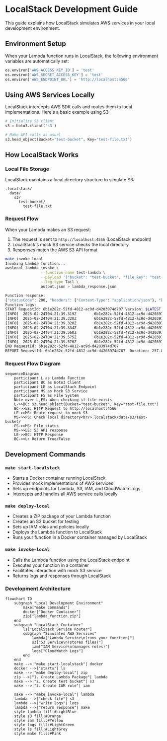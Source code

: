 # LocalStack Development Guide

This guide explains how LocalStack simulates AWS services in your local development environment.

## Environment Setup

When your Lambda function runs in LocalStack, the following environment variables are automatically set:

```python
os.environ['AWS_ACCESS_KEY_ID'] = 'test'
os.environ['AWS_SECRET_ACCESS_KEY'] = 'test'
os.environ['AWS_ENDPOINT_URL'] = 'http://localhost:4566'
```

## Using AWS Services Locally

LocalStack intercepts AWS SDK calls and routes them to local implementations. Here's a basic example using S3:

```python
# Initialize S3 client
s3 = boto3.client('s3')

# Make API calls as usual
s3.head_object(Bucket="test-bucket", Key="test-file.txt")
```

## How LocalStack Works

### Local File Storage
LocalStack maintains a local directory structure to simulate S3:

```
.localstack/
  data/
    s3/
      test-bucket/
        test-file.txt
```

### Request Flow
When your Lambda makes an S3 request:
1. The request is sent to `http://localhost:4566` (LocalStack endpoint)
2. LocalStack's mock S3 service checks the local directory
3. Responses match the AWS S3 API format

```bash
make invoke-local       
Invoking Lambda function...
awslocal lambda invoke \
                --function-name test-lambda \
                --payload '{"bucket": "test-bucket", "file_key": "test-file.txt"}' \
                --log-type Tail \
                output.json > lambda_response.json

Function response:
{"statusCode": 200, "headers": {"Content-Type": "application/json"}, "body": "{\"file_exists\": true, \"bucket\": \"test-bucket\", \"file_key\": \"test-file.txt\"}"}
Function logs:
START RequestId: 6b1e282c-52fd-4812-ac9d-d4203974d707 Version: $LATEST
[INFO]  2025-02-24T04:21:39.319Z        6b1e282c-52fd-4812-ac9d-d4203974d707    Received event: {"bucket": "test-bucket", "file_key": "test-file.txt"}
[INFO]  2025-02-24T04:21:39.320Z        6b1e282c-52fd-4812-ac9d-d4203974d707    Processing request for bucket=test-bucket, key=test-file.txt
[INFO]  2025-02-24T04:21:39.320Z        6b1e282c-52fd-4812-ac9d-d4203974d707    Checking file existence: bucket=test-bucket, key=test-file.txt
[INFO]  2025-02-24T04:21:39.334Z        6b1e282c-52fd-4812-ac9d-d4203974d707    Found credentials in environment variables.
[INFO]  2025-02-24T04:21:39.560Z        6b1e282c-52fd-4812-ac9d-d4203974d707    Found endpoint for s3 via: environment_global.
[INFO]  2025-02-24T04:21:39.575Z        6b1e282c-52fd-4812-ac9d-d4203974d707    File exists
[INFO]  2025-02-24T04:21:39.576Z        6b1e282c-52fd-4812-ac9d-d4203974d707    Returning response: {"statusCode": 200, "headers": {"Content-Type": "application/json"}, "body": "{\"file_exists\": true, \"bucket\": \"test-bucket\", \"file_key\": \"test-file.txt\"}"}
END RequestId: 6b1e282c-52fd-4812-ac9d-d4203974d707
REPORT RequestId: 6b1e282c-52fd-4812-ac9d-d4203974d707  Duration: 257.86 ms     Billed Duration: 258 ms Memory Size: 128 MB     Max Memory Used: 128 MB 


```



### Request Flow Diagram

```mermaid
sequenceDiagram
    participant L as Lambda Function
    participant BC as Boto3 Client
    participant LE as LocalStack Endpoint
    participant MS as Mock S3 Service
    participant FS as File System
    Note over L,FS: When checking if file exists
    L->>BC: s3.head_object(Bucket="test-bucket", Key="test-file.txt")
    BC->>LE: HTTP Request to http://localhost:4566
    LE->>MS: Route request to mock S3
    MS->>FS: Check local directory<br/>.localstack/data/s3/test-bucket/
    FS->>MS: File status
    MS->>LE: S3 API response
    LE->>BC: HTTP Response
    BC->>L: Return True/False
```

## Development Commands

### `make start-localstack`
- Starts a Docker container running LocalStack
- Provides mock implementations of AWS services
- Sets up endpoints for Lambda, S3, IAM, and CloudWatch Logs
- Intercepts and handles all AWS service calls locally

### `make deploy-local`
- Creates a ZIP package of your Lambda function
- Creates an S3 bucket for testing
- Sets up IAM roles and policies locally
- Deploys the Lambda function to LocalStack
- Runs your function in a Docker container managed by LocalStack

### `make invoke-local`
- Calls the Lambda function using the LocalStack endpoint
- Executes your function in a container
- Facilitates interaction with mock S3 service
- Returns logs and responses through LocalStack

### Development Architecture

```mermaid
flowchart TD
    subgraph "Local Development Environment"
        make["make commands"]
        docker["Docker Container"]
        zip["lambda_function.zip"]
    end
    subgraph "LocalStack Container"
        ls["LocalStack Service Router"]
        subgraph "Simulated AWS Services"
            lambda["Lambda Service\n(runs your function)"]
            s3["S3 Service\n(stores files)"]
            iam["IAM Service\n(manages roles)"]
            logs["CloudWatch Logs"]
        end
    end
    make -->|"make start-localstack"| docker
    docker -->|"starts"| ls
    make -->|"make deploy-local"| zip
    zip -->|"1. Create Lambda Package"| lambda
    make -->|"2. Create test bucket"| s3
    make -->|"3. Create IAM role"| iam
    
    make -->|"make invoke-local"| lambda
    lambda -->|"check file"| s3
    lambda -->|"write logs"| logs
    lambda -->|"return response"| make
    style lambda fill:#LightBlue
    style s3 fill:#Orange
    style iam fill:#Yellow
    style logs fill:#LightGreen
    style ls fill:#LightGrey
    style make fill:#Pink
```